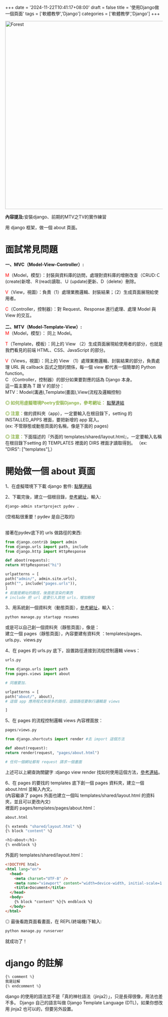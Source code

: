 +++
date = '2024-11-22T10:41:17+08:00'
draft = false
title = '使用Django做一個頁面'
tags = ['軟體教學','Django']
categories = ['軟體教學','Django']
+++

<img src="/images/article/django.jpg" alt="Forest" width="600px">
<br>
<p style="color:"><strong>內容提及:</strong>安裝django、前期的MTV之TV的實作練習</p>
用 django 框架，做一個 about 頁面。

<!--more-->

# 面試常見問題

<strong>一、MVC（Model-View-Controller）:</strong>
<br>

<span style="color:red">M</span>（Model，模型）：封裝與資料庫的訪問，處理對資料庫的增刪改查（CRUD:Ｃ(create)新增、Ｒ(read)讀取、Ｕ (update)更新、D（delete）刪除。<br>

<span style="color:red">V</span>（View，視圖）：負責（1）處理業務邏輯、封裝結果；（2）生成頁面展現給使用者。<br>

<span style="color:red">C</span>（Controller，控制器）：對 Request、Response 進行處理、處理 Model 與 View 的交互。
<br><br>
<strong>二、MTV（Model-Template-View）:</strong><br>
<span style="color:red">M</span>（Model，模型）： 同上 Model。<br>

<span style="color:red">T</span>（Template，模板）：同上的 View （2）生成頁面展現給使用者的部分，也就是我們看見的前端 HTML、CSS、JavaScript 的部分。<br>

<span style="color:red">V</span>（Views，視圖）：同上的 View （1）處理業務邏輯、封裝結果的部分，負責處理 URL 與 callback 函式之間的關係，每一個 view 都代表一個簡單的 Python function。<br>
C （Controller，控制器）的部分如果要對應的話為 Django 本身。
<br>
這一篇主要為 T 跟 V 的部分：<br>
MTV：Model(溝通),Template(畫面),View(流程及邏輯控制)

<p>
<strong style="color:#91B550">◎ 如何用虛擬環境Poetry安裝Django，參考網址：</strong>
<a href="https://builtwithdjango.com/blog/basic-django-setup" target="blank">點擊連結</a>
</p>
<p>
<strong style="color:#91B550">◎ 注意：</strong>做的資料夾（app），一定要輸入在根目錄下，setting 的 INSTALLED_APPS 裡面，要把新增的 app 寫入。
<br>
(ex: 不管靜態或動態頁面的名稱，像是下面的 pages)
</p>
<p>
<strong style="color:#91B550">◎ 注意：</strong>下面描述的『外面的 templates/shared/layout.html』，一定要輸入名稱在根目錄下setting 的 TEMPLATES 裡面的 DIRS 裡面才讀取得到。
（ex: "DIRS": ["templates"],）
</p>

# 開始做一個 about 頁面

<p>
1、在虛擬環境下下載 django 套件:
<a href="https://www.djangoproject.com/download/" target="blank">點擊連結</a>
</p>
<p>
2、下載完後，建立一個根目錄，<a href="https://docs.djangoproject.com/en/5.1/ref/django-admin/" target="_blank">參考網址</a>，輸入:

```py
django-admin startproject pydev .
```

(空格點很重要！pydev 是自己取的)

<br>
接著在pydev底下的 urls 做路徑的東西:

</p>

```py
from django.contrib import admin
from django.urls import path, include
from django.http import HttpResponse

def aboot(requests):
return HttpResponse("hi")

urlpatterns = [
path("admin/", admin.site.urls),
path("", include("pages.urls")),
]
# 前面是網址的路徑，後面是渲染的東西
# include 把 url 是要引入其他 urls，增加樹枝

```

3、用系統創一個資料夾（動態頁面），<a href="https://docs.djangoproject.com/en/5.1/ref/django-admin/" target="_blank">參考網址</a>，輸入：

```py
python manage.py startapp resumes
```

或是可以自己創一個資料夾（靜態頁面），像是：<br>
建立一個 pages（靜態頁面），內容要建有資料夾 ：templates/pages、urls.py、views.py

4、在 pages 的 urls.py 底下，設置路徑連接到流程控制邏輯 views：

```py
urls.py

from django.urls import path
from pages.views import about

# 同層要加.

urlpatterns = [
path("about/", about),
# 這個 app 應用程式有很多的路徑，這個路徑要執行邏輯是 views

]
```

5、在 pages 的流程控制邏輯 views 內容裡面放：

```py
pages/views.py

from django.shortcuts import render #去 import 這個方法

def about(request):
return render(request, "pages/about.html")

# 任何一個網址都有 request 請求一個畫面
```

上述可以上網查詢關鍵字 :django view render 找如何使用這個方法，<a href="https://docs.djangoproject.com/en/5.1/intro/tutorial03/" target="_blank">參考連結</a>。

6、在 pages 的要找的 templates 底下創一個 pages 資料夾，建立一個 about.html 並輸入內文。<br>
(內容繼承了 pages 外面也建立一個叫 templates/shared/layout.html 的資料夾，並且可以更改內文)
<br>
裡面的 pages/templates/pages/about.html：

```py
about.html

{% extends "shared/layout.html" %}
{% block "content" %}

<h1>about</h1>
{% endblock %}
```

外面的 templates/shared/layout.html：

```html
<!DOCTYPE html>
<html lang="en">
  <head>
    <meta charset="UTF-8" />
    <meta name="viewport" content="width=device-width, initial-scale=1.0" />
    <title>Document</title>
  </head>
  <body>
    {% block "content" %}{% endblock %}
  </body>
</html>
```

◎ 最後看跑頁面看畫面，在 REPL(終端機)下輸入:

```py
python manage.py runserver
```

就成功了！

# django 的註解

```py
{% comment %}
我是註解
{% endcomment %}
```

django 的使用的語法並不是「真的神社語法（jinja2）」，只是長得很像，用法也差不多。 Django 自己的語言叫做 Django Template Language (DTL)，如果你想改用 jinja2 也可以的，但要另外設置。

